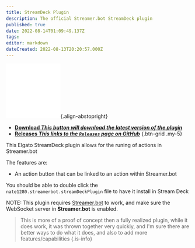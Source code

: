 ```yaml
---
title: StreamDeck Plugin
description: The official Streamer.bot StreamDeck plugin
published: true
date: 2022-08-14T01:09:49.137Z
tags: 
editor: markdown
dateCreated: 2022-08-13T20:20:57.000Z
---
```


![logo.png](/plugins/streamdeck/logo.png){.align-abstopright}

- [<i class="mdi mdi-download"></i> **Download *This button will download the latest version of the plugin***](https://github.com/nate1280/streamdeck-Streamer.bot/releases/latest/download/nate1280.streamerbot.streamDeckPlugin)
- [<i class="mdi mdi-chevron-right"></i> **Releases *This links to the `Releases` page on GitHub***](https://github.com/nate1280/streamdeck-Streamer.bot/releases)
{.btn-grid .my-5}

This Elgato StreamDeck plugin allows for the runing of actions in Streamer.bot

The features are:
- An action button that can be linked to an action within Streamer.bot

You should be able to double click the `nate1280.streamerbot.streamDeckPlugin` file to have it install in Stream Deck

NOTE: This plugin requires [Streamer.bot](https://streamer.bot) to work, and make sure the WebSocket server in **Streamer.bot** is enabled.

> This is more of a proof of concept then a fully realized plugin, while it does work, it was thrown together very quickly, and I'm sure there are better ways to do what it does, and also to add more features/capabilities
{.is-info}
